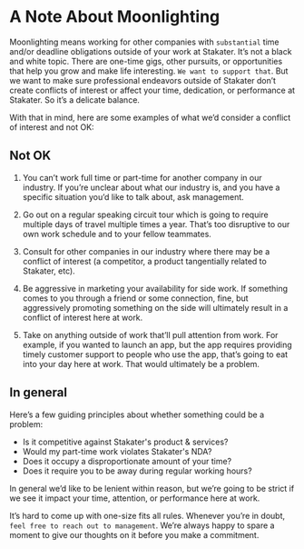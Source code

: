 # A Note About Moonlighting

Moonlighting means working for other companies with ``substantial`` time and/or deadline obligations outside of your work at Stakater. It’s not a black and white topic. There are one-time gigs, other pursuits, or opportunities that help you grow and make life interesting. ``We want to support that``. But we want to make sure professional endeavors outside of Stakater don’t create conflicts of interest or affect your time, dedication, or performance at Stakater. So it’s a delicate balance.

With that in mind, here are some examples of what we’d consider a conflict of interest and not OK:

## Not OK

1. You can’t work full time or part-time for another company in our industry. If you’re unclear about what our industry is, and you have a specific situation you’d like to talk about, ask management.

2. Go out on a regular speaking circuit tour which is going to require multiple days of travel multiple times a year. That’s too disruptive to our own work schedule and to your fellow teammates.

3. Consult for other companies in our industry where there may be a conflict of interest (a competitor, a product tangentially related to Stakater, etc).

4. Be aggressive in marketing your availability for side work. If something comes to you through a friend or some connection, fine, but aggressively promoting something on the side will ultimately result in a conflict of interest here at work.

5. Take on anything outside of work that’ll pull attention from work. For example, if you wanted to launch an app, but the app requires providing timely customer support to people who use the app, that’s going to eat into your day here at work. That would ultimately be a problem.

## In general

Here’s a few guiding principles about whether something could be a problem:

* Is it competitive against Stakater's product & services?
* Would my part-time work violates Stakater's NDA?
* Does it occupy a disproportionate amount of your time?
* Does it require you to be away during regular working hours?

In general we’d like to be lenient within reason, but we’re going to be strict if we see it impact your time, attention, or performance here at work.

It’s hard to come up with one-size fits all rules. Whenever you’re in doubt, ``feel free to reach out to management``. We’re always happy to spare a moment to give our thoughts on it before you make a commitment.
